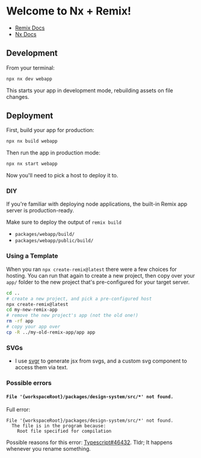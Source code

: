 # Welcome to Nx + Remix!

- [Remix Docs](https://remix.run/docs)
- [Nx Docs](https://nx.dev)

## Development

From your terminal:

```sh
npx nx dev webapp
```

This starts your app in development mode, rebuilding assets on file changes.

## Deployment

First, build your app for production:

```sh
npx nx build webapp
```

Then run the app in production mode:

```sh
npx nx start webapp
```

Now you'll need to pick a host to deploy it to.

### DIY

If you're familiar with deploying node applications, the built-in Remix app server is production-ready.

Make sure to deploy the output of `remix build`

- `packages/webapp/build/`
- `packages/webapp/public/build/`

### Using a Template

When you ran `npx create-remix@latest` there were a few choices for hosting. You can run that again to create a new project, then copy over your `app/` folder to the new project that's pre-configured for your target server.

```sh
cd ..
# create a new project, and pick a pre-configured host
npx create-remix@latest
cd my-new-remix-app
# remove the new project's app (not the old one!)
rm -rf app
# copy your app over
cp -R ../my-old-remix-app/app app
```

### SVGs

- I use [svgr](https://react-svgr.com/docs/remix/) to generate jsx from svgs, and a custom svg component to access them via text.

### Possible errors

#### `File '{workspaceRoot}/packages/design-system/src/*' not found.`

Full error:

```console
File '{workspaceRoot}/packages/design-system/src/*' not found.
  The file is in the program because:
    Root file specified for compilation
```

Possible reasons for this error: [Typescript#46432](https://github.com/microsoft/TypeScript/issues/46432#issuecomment-1419568874). Tldr; It happens whenever you rename something.

